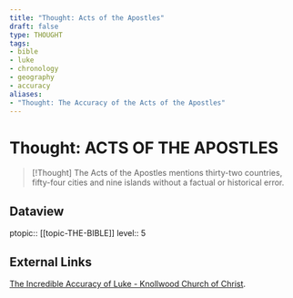 ```yaml
---
title: "Thought: Acts of the Apostles"
draft: false
type: THOUGHT
tags:
- bible
- luke
- chronology
- geography
- accuracy
aliases:
- "Thought: The Accuracy of the Acts of the Apostles"
---
```

# Thought: ACTS OF THE APOSTLES
> [!Thought]
> The Acts of the Apostles mentions thirty-two countries, fifty-four cities and nine islands without a factual or historical error.

## Dataview
ptopic:: [[topic-THE-BIBLE]]
level:: 5

## External Links
[The Incredible Accuracy of Luke - Knollwood Church of Christ](https://www.knollwoodchurch.org/yr2015/c11_accuracy_luke.html#:~:text=Thanks%20to%20the%20many%20archaeological,9%20islands%20without%20an%20error).

